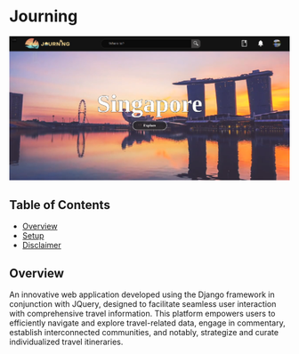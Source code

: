 # Journing
![index](project_imgs/index.png)

## Table of Contents
- [Overview](#Overview)
- [Setup](#Setuo)
- [Disclaimer](#Disclaimer)

## Overview
An innovative web application developed using the Django framework in conjunction with JQuery, designed to facilitate seamless user interaction with comprehensive travel information. This platform empowers users to efficiently navigate and explore travel-related data, engage in commentary, establish interconnected communities, and notably, strategize and curate individualized travel itineraries.

